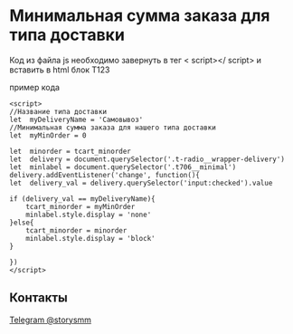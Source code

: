   

# Минимальная сумма заказа для типа доставки

  

Код из файла js необходимо завернуть в тег < script></ script> и вставить в html блок T123

  

пример кода

    <script>
    //Название типа доставки
    let  myDeliveryName = 'Самовывоз'
    //Минимальная сумма заказа для нашего типа доставки
    let  myMinOrder = 0
    
    let  minorder = tcart_minorder
    let  delivery = document.querySelector('.t-radio__wrapper-delivery')
    let  minlabel = document.querySelector('.t706__minimal')          
    delivery.addEventListener('change', function(){
    let  delivery_val = delivery.querySelector('input:checked').value
    
    if (delivery_val == myDeliveryName){
	    tcart_minorder = myMinOrder
	    minlabel.style.display = 'none'
    }else{
	    tcart_minorder = minorder
	    minlabel.style.display = 'block'    
    }
    
    })
    </script>

## Контакты

  

[Telegram @storysmm](https://t.me/storysmm)
